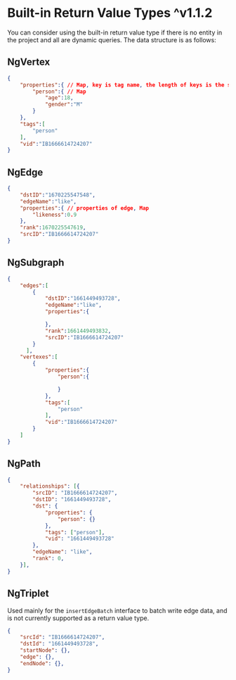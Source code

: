 
# Built-in Return Value Types ^v1.1.2

You can consider using the built-in return value type if there is no entity in the project and all are dynamic queries. The data structure is as follows:

## NgVertex

```json
{
    "properties":{ // Map, key is tag name, the length of keys is the same as the length of tags at this level
        "person":{ // Map
            "age":18,
            "gender":"M"
        }
    },
    "tags":[
        "person"
    ],
    "vid":"IB1666614724207"
}
```

## NgEdge

```json
{
    "dstID":"1670225547548",
    "edgeName":"like",
    "properties":{ // properties of edge, Map
        "likeness":0.9
    },
    "rank":1670225547619,
    "srcID":"IB1666614724207"
}
```

## NgSubgraph

```json
{
    "edges":[
        {
            "dstID":"1661449493728",
            "edgeName":"like",
            "properties":{

            },
            "rank":1661449493832,
            "srcID":"IB1666614724207"
        }
      ],
    "vertexes":[
        {
            "properties":{
                "person":{

                }
            },
            "tags":[
                "person"
            ],
            "vid":"IB1666614724207"
        }
    ]
}
```

## NgPath

```json
{
    "relationships": [{
        "srcID": "IB1666614724207",
        "dstID": "1661449493728",
        "dst": {
            "properties": {
                "person": {}
            },
            "tags": ["person"],
            "vid": "1661449493728"
        },
        "edgeName": "like",
        "rank": 0,
    }],
}
```


## NgTriplet 

Used mainly for the `insertEdgeBatch` interface to batch write edge data, and is not currently supported as a return value type.


```json
{
    "srcId": "IB1666614724207",
    "dstId": "1661449493728",
    "startNode": {},
    "edge": {},
    "endNode": {},
}
```
